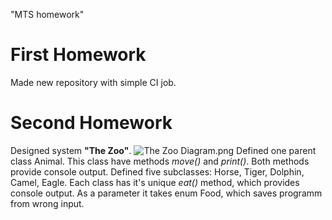 "MTS homework" 
# First Homework
Made new repository with simple CI job.
# Second Homework
Designed system **"The Zoo"**.
![The Zoo Diagram.png](https://github.com/user-attachments/assets/a718e8a5-ba43-46a4-a366-e0dce24a27dc)
Defined one parent class Animal. This class have methods *move()* and *print()*. Both methods provide console output.
Defined five subclasses: Horse, Tiger, Dolphin, Camel, Eagle. Each class has it's unique *eat()* method, which provides console output. As a parameter it takes enum Food, which saves programm from wrong input.
